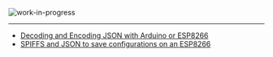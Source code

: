 <!--
Maintainer:   jeffskinnerbox@yahoo.com / www.jeffskinnerbox.me
Version:      0.4.0
-->

![work-in-progress](http://worktrade.eu/img/uc.gif "These materials require additional work and are not ready for general use.")

---


* [Decoding and Encoding JSON with Arduino or ESP8266](https://randomnerdtutorials.com/decoding-and-encoding-json-with-arduino-or-esp8266/)
* [SPIFFS and JSON to save configurations on an ESP8266](https://www.youtube.com/watch?v=jIOTzaeh7fs)

